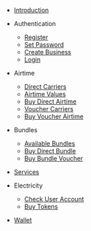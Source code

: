 <!-- docs/_sidebar.md -->

* [Introduction](/)

* Authentication
  - [Register](auth/registration.md)
  - [Set Password](auth/set-password.md)
  - [Create Business](auth/create-business.md)
  - [Login](auth/login.md)

* Airtime
  - [Direct Carriers](airtime/direct-carriers.md)
  - [Airtime Values](airtime/values.md)
  - [Buy Direct Airtime](airtime/direct-airtime.md)
  - [Voucher Carriers](airtime/voucher-carriers.md)
  - [Buy Voucher Airtime](airtime/buy-voucher.md)

* Bundles
  - [Available Bundles](bundle/available-bundles.md)
  - [Buy Direct Bundle](bundle/buy-direct.md)
  - [Buy Bundle Voucher](bundle/buy-voucher.md)

* [Services](services/index.md)

* Electricity
  - [Check User Account](electricity/verify-account.md)
  - [Buy Tokens](electricity/buy-electricity.md)

- [Wallet](wallet/index.md)